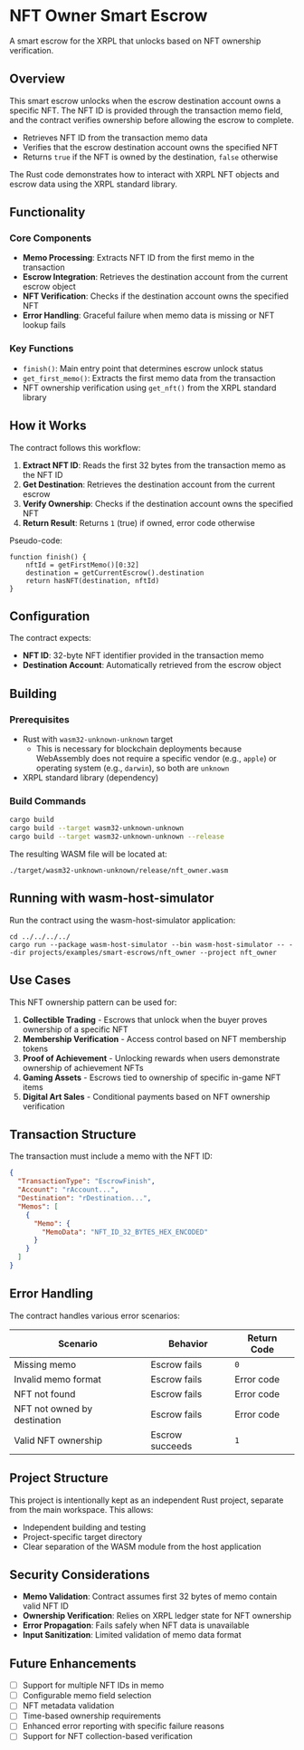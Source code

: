 # NFT Owner Smart Escrow

A smart escrow for the XRPL that unlocks based on NFT ownership verification.

## Overview

This smart escrow unlocks when the escrow destination account owns a specific NFT. The NFT ID is provided through the
transaction memo field, and the contract verifies ownership before allowing the escrow to complete.

- Retrieves NFT ID from the transaction memo data
- Verifies that the escrow destination account owns the specified NFT
- Returns `true` if the NFT is owned by the destination, `false` otherwise

The Rust code demonstrates how to interact with XRPL NFT objects and escrow data using the XRPL standard library.

## Functionality

### Core Components

- **Memo Processing**: Extracts NFT ID from the first memo in the transaction
- **Escrow Integration**: Retrieves the destination account from the current escrow object
- **NFT Verification**: Checks if the destination account owns the specified NFT
- **Error Handling**: Graceful failure when memo data is missing or NFT lookup fails

### Key Functions

- `finish()`: Main entry point that determines escrow unlock status
- `get_first_memo()`: Extracts the first memo data from the transaction
- NFT ownership verification using `get_nft()` from the XRPL standard library

## How it Works

The contract follows this workflow:

1. **Extract NFT ID**: Reads the first 32 bytes from the transaction memo as the NFT ID
2. **Get Destination**: Retrieves the destination account from the current escrow
3. **Verify Ownership**: Checks if the destination account owns the specified NFT
4. **Return Result**: Returns `1` (true) if owned, error code otherwise

Pseudo-code:

```
function finish() {
    nftId = getFirstMemo()[0:32]
    destination = getCurrentEscrow().destination
    return hasNFT(destination, nftId)
}
```

## Configuration

The contract expects:

- **NFT ID**: 32-byte NFT identifier provided in the transaction memo
- **Destination Account**: Automatically retrieved from the escrow object

## Building

### Prerequisites

- Rust with `wasm32-unknown-unknown` target
  - This is necessary for blockchain deployments because WebAssembly does not require a specific vendor (e.g.,
    `apple`) or operating system (e.g., `darwin`), so both are `unknown`
- XRPL standard library (dependency)

### Build Commands

```bash
cargo build
cargo build --target wasm32-unknown-unknown
cargo build --target wasm32-unknown-unknown --release
```

The resulting WASM file will be located at:

```
./target/wasm32-unknown-unknown/release/nft_owner.wasm
```

## Running with wasm-host-simulator

Run the contract using the wasm-host-simulator application:

[//]: # (TODO: Replace `shell` with `bash` once https://github.com/ripple/craft/issues/180 merges)
```shell
cd ../../../../
cargo run --package wasm-host-simulator --bin wasm-host-simulator -- --dir projects/examples/smart-escrows/nft_owner --project nft_owner
```

## Use Cases

This NFT ownership pattern can be used for:

1. **Collectible Trading** - Escrows that unlock when the buyer proves ownership of a specific NFT
2. **Membership Verification** - Access control based on NFT membership tokens
3. **Proof of Achievement** - Unlocking rewards when users demonstrate ownership of achievement NFTs
4. **Gaming Assets** - Escrows tied to ownership of specific in-game NFT items
5. **Digital Art Sales** - Conditional payments based on NFT ownership verification

## Transaction Structure

The transaction must include a memo with the NFT ID:

```json
{
  "TransactionType": "EscrowFinish",
  "Account": "rAccount...",
  "Destination": "rDestination...",
  "Memos": [
    {
      "Memo": {
        "MemoData": "NFT_ID_32_BYTES_HEX_ENCODED"
      }
    }
  ]
}
```

## Error Handling

The contract handles various error scenarios:

| Scenario                     | Behavior        | Return Code |
| ---------------------------- | --------------- | ----------- |
| Missing memo                 | Escrow fails    | `0`         |
| Invalid memo format          | Escrow fails    | Error code  |
| NFT not found                | Escrow fails    | Error code  |
| NFT not owned by destination | Escrow fails    | Error code  |
| Valid NFT ownership          | Escrow succeeds | `1`         |

## Project Structure

This project is intentionally kept as an independent Rust project, separate from the main workspace. This allows:

- Independent building and testing
- Project-specific target directory
- Clear separation of the WASM module from the host application

## Security Considerations

- **Memo Validation**: Contract assumes first 32 bytes of memo contain valid NFT ID
- **Ownership Verification**: Relies on XRPL ledger state for NFT ownership
- **Error Propagation**: Fails safely when NFT data is unavailable
- **Input Sanitization**: Limited validation of memo data format

## Future Enhancements

- [ ] Support for multiple NFT IDs in memo
- [ ] Configurable memo field selection
- [ ] NFT metadata validation
- [ ] Time-based ownership requirements
- [ ] Enhanced error reporting with specific failure reasons
- [ ] Support for NFT collection-based verification
